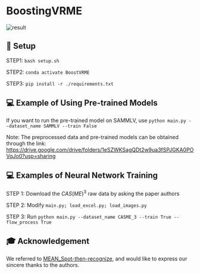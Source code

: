 # BoostingVRME

![result](C:\Users\guo_z\Desktop\MEGC提交\4_result.png)

## 🔧 Setup

STEP1: `bash setup.sh`

STEP2: `conda activate BoostVRME`

STEP3: `pip install -r ./requirements.txt` 



## 💻 Example of Using Pre-trained Models

If you want to run the pre-trained model on SAMMLV, use `python main.py --dataset_name SAMMLV --train False`

Note: The preprocessed data and pre-trained models can be obtained through the link: https://drive.google.com/drive/folders/1eSZWKSagQDt2w9ua3fSPJGKA0POVqJo0?usp=sharing



## 💻 Examples of Neural Network Training

STEP 1: Download the $CAS(ME)^3$ raw data by asking the paper authors

STEP 2: Modify `main.py; load_excel.py; load_images.py`

STEP 3: Run `python main.py --dataset_name CASME_3 --train True --flow_process True` 



## 🎓 Acknowledgement

We referred to [MEAN_Spot-then-recognize](https://github.com/genbing99/MEAN_Spot-then-recognize), and would like to express our sincere thanks to the authors.

